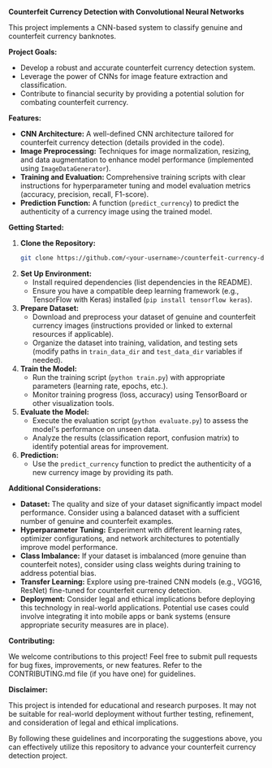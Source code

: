 **Counterfeit Currency Detection with Convolutional Neural Networks**

This project implements a CNN-based system to classify genuine and counterfeit currency banknotes.

**Project Goals:**

- Develop a robust and accurate counterfeit currency detection system.
- Leverage the power of CNNs for image feature extraction and classification.
- Contribute to financial security by providing a potential solution for combating counterfeit currency.

**Features:**

- **CNN Architecture:** A well-defined CNN architecture tailored for counterfeit currency detection (details provided in the code).
- **Image Preprocessing:** Techniques for image normalization, resizing, and data augmentation to enhance model performance (implemented using `ImageDataGenerator`).
- **Training and Evaluation:** Comprehensive training scripts with clear instructions for hyperparameter tuning and model evaluation metrics (accuracy, precision, recall, F1-score).
- **Prediction Function:** A function (`predict_currency`) to predict the authenticity of a currency image using the trained model.

**Getting Started:**

1. **Clone the Repository:**
   ```bash
   git clone https://github.com/<your-username>/counterfeit-currency-detection.git
   ```
2. **Set Up Environment:**
   - Install required dependencies (list dependencies in the README).
   - Ensure you have a compatible deep learning framework (e.g., TensorFlow with Keras) installed (`pip install tensorflow keras`).
3. **Prepare Dataset:**
   - Download and preprocess your dataset of genuine and counterfeit currency images (instructions provided or linked to external resources if applicable).
   - Organize the dataset into training, validation, and testing sets (modify paths in `train_data_dir` and `test_data_dir` variables if needed).
4. **Train the Model:**
   - Run the training script (`python train.py`) with appropriate parameters (learning rate, epochs, etc.).
   - Monitor training progress (loss, accuracy) using TensorBoard or other visualization tools.
5. **Evaluate the Model:**
   - Execute the evaluation script (`python evaluate.py`) to assess the model's performance on unseen data.
   - Analyze the results (classification report, confusion matrix) to identify potential areas for improvement.
6. **Prediction:**
   - Use the `predict_currency` function to predict the authenticity of a new currency image by providing its path.

**Additional Considerations:**

- **Dataset:** The quality and size of your dataset significantly impact model performance. Consider using a balanced dataset with a sufficient number of genuine and counterfeit examples.
- **Hyperparameter Tuning:** Experiment with different learning rates, optimizer configurations, and network architectures to potentially improve model performance.
- **Class Imbalance:** If your dataset is imbalanced (more genuine than counterfeit notes), consider using class weights during training to address potential bias.
- **Transfer Learning:** Explore using pre-trained CNN models (e.g., VGG16, ResNet) fine-tuned for counterfeit currency detection.
- **Deployment:** Consider legal and ethical implications before deploying this technology in real-world applications. Potential use cases could involve integrating it into mobile apps or bank systems (ensure appropriate security measures are in place).

**Contributing:**

We welcome contributions to this project! Feel free to submit pull requests for bug fixes, improvements, or new features. Refer to the CONTRIBUTING.md file (if you have one) for guidelines.

**Disclaimer:**

This project is intended for educational and research purposes. It may not be suitable for real-world deployment without further testing, refinement, and consideration of legal and ethical implications.

By following these guidelines and incorporating the suggestions above, you can effectively utilize this repository to advance your counterfeit currency detection project.
